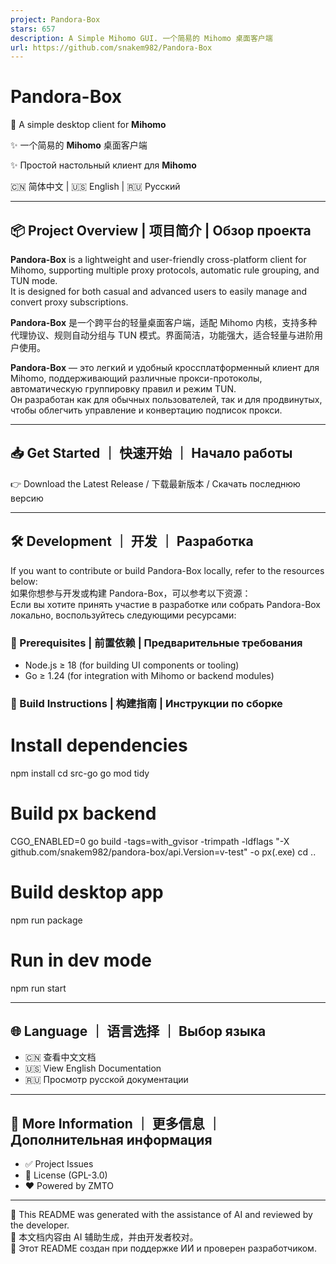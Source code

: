 ```yaml
---
project: Pandora-Box
stars: 657
description: A Simple Mihomo GUI. 一个简易的 Mihomo 桌面客户端
url: https://github.com/snakem982/Pandora-Box
---
```


Pandora-Box
===========

🌈 A simple desktop client for **Mihomo**

✨ 一个简易的 **Mihomo** 桌面客户端

✨ Простой настольный клиент для **Mihomo**

🇨🇳 简体中文 | 🇺🇸 English | 🇷🇺 Русский

* * *

📦 Project Overview | 项目简介 | Обзор проекта
------------------------------------------

**Pandora-Box** is a lightweight and user-friendly cross-platform client for Mihomo, supporting multiple proxy protocols, automatic rule grouping, and TUN mode.  
It is designed for both casual and advanced users to easily manage and convert proxy subscriptions.

**Pandora-Box** 是一个跨平台的轻量桌面客户端，适配 Mihomo 内核，支持多种代理协议、规则自动分组与 TUN 模式。界面简洁，功能强大，适合轻量与进阶用户使用。

**Pandora-Box** — это легкий и удобный кроссплатформенный клиент для Mihomo, поддерживающий различные прокси-протоколы, автоматическую группировку правил и режим TUN.  
Он разработан как для обычных пользователей, так и для продвинутых, чтобы облегчить управление и конвертацию подписок прокси.

* * *

📥 Get Started ｜ 快速开始 ｜ Начало работы
-------------------------------------

👉 Download the Latest Release / 下载最新版本 / Скачать последнюю версию

* * *

🛠 Development ｜ 开发 ｜ Разработка
--------------------------------

If you want to contribute or build Pandora-Box locally, refer to the resources below:  
如果你想参与开发或构建 Pandora-Box，可以参考以下资源：  
Если вы хотите принять участие в разработке или собрать Pandora-Box локально, воспользуйтесь следующими ресурсами:

### 🔧 Prerequisites | 前置依赖 | Предварительные требования

-   Node.js ≥ 18 (for building UI components or tooling)
-   Go ≥ 1.24 (for integration with Mihomo or backend modules)

### 🧪 Build Instructions | 构建指南 | Инструкции по сборке

# Install dependencies
npm install
cd src-go
go mod tidy

# Build px backend
CGO\_ENABLED=0 go build -tags=with\_gvisor -trimpath -ldflags "\-X github.com/snakem982/pandora-box/api.Version=v-test" -o px(.exe)
cd ..

# Build desktop app
npm run package

# Run in dev mode
npm run start

* * *

🌐 Language ｜ 语言选择 ｜ Выбор языка
--------------------------------

-   🇨🇳 查看中文文档
-   🇺🇸 View English Documentation
-   🇷🇺 Просмотр русской документации

* * *

🧭 More Information ｜ 更多信息 ｜ Дополнительная информация
------------------------------------------------------

-   ✅ Project Issues
-   📄 License (GPL-3.0)
-   ❤️ Powered by ZMTO

* * *

📝 This README was generated with the assistance of AI and reviewed by the developer.  
📝 本文档内容由 AI 辅助生成，并由开发者校对。  
📝 Этот README создан при поддержке ИИ и проверен разработчиком.
